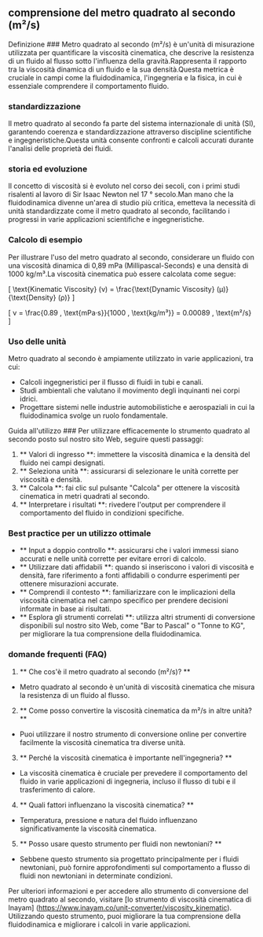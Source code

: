 ## comprensione del metro quadrato al secondo (m²/s)

Definizione ###
Metro quadrato al secondo (m²/s) è un'unità di misurazione utilizzata per quantificare la viscosità cinematica, che descrive la resistenza di un fluido al flusso sotto l'influenza della gravità.Rappresenta il rapporto tra la viscosità dinamica di un fluido e la sua densità.Questa metrica è cruciale in campi come la fluidodinamica, l'ingegneria e la fisica, in cui è essenziale comprendere il comportamento fluido.

### standardizzazione
Il metro quadrato al secondo fa parte del sistema internazionale di unità (SI), garantendo coerenza e standardizzazione attraverso discipline scientifiche e ingegneristiche.Questa unità consente confronti e calcoli accurati durante l'analisi delle proprietà dei fluidi.

### storia ed evoluzione
Il concetto di viscosità si è evoluto nel corso dei secoli, con i primi studi risalenti al lavoro di Sir Isaac Newton nel 17 ° secolo.Man mano che la fluidodinamica divenne un'area di studio più critica, emetteva la necessità di unità standardizzate come il metro quadrato al secondo, facilitando i progressi in varie applicazioni scientifiche e ingegneristiche.

### Calcolo di esempio
Per illustrare l'uso del metro quadrato al secondo, considerare un fluido con una viscosità dinamica di 0,89 mPa (Millipascal-Seconds) e una densità di 1000 kg/m³.La viscosità cinematica può essere calcolata come segue:

\[ \text{Kinematic Viscosity} (ν) = \frac{\text{Dynamic Viscosity} (μ)}{\text{Density} (ρ)} \]

\[ ν = \frac{0.89 \, \text{mPa·s}}{1000 \, \text{kg/m³}} = 0.00089 \, \text{m²/s} \]

### Uso delle unità
Metro quadrato al secondo è ampiamente utilizzato in varie applicazioni, tra cui:
- Calcoli ingegneristici per il flusso di fluidi in tubi e canali.
- Studi ambientali che valutano il movimento degli inquinanti nei corpi idrici.
- Progettare sistemi nelle industrie automobilistiche e aerospaziali in cui la fluidodinamica svolge un ruolo fondamentale.

Guida all'utilizzo ###
Per utilizzare efficacemente lo strumento quadrato al secondo posto sul nostro sito Web, seguire questi passaggi:
1. ** Valori di ingresso **: immettere la viscosità dinamica e la densità del fluido nei campi designati.
2. ** Seleziona unità **: assicurarsi di selezionare le unità corrette per viscosità e densità.
3. ** Calcola **: fai clic sul pulsante "Calcola" per ottenere la viscosità cinematica in metri quadrati al secondo.
4. ** Interpretare i risultati **: rivedere l'output per comprendere il comportamento del fluido in condizioni specifiche.

### Best practice per un utilizzo ottimale
- ** Input a doppio controllo **: assicurarsi che i valori immessi siano accurati e nelle unità corrette per evitare errori di calcolo.
- ** Utilizzare dati affidabili **: quando si inseriscono i valori di viscosità e densità, fare riferimento a fonti affidabili o condurre esperimenti per ottenere misurazioni accurate.
- ** Comprendi il contesto **: familiarizzare con le implicazioni della viscosità cinematica nel campo specifico per prendere decisioni informate in base ai risultati.
- ** Esplora gli strumenti correlati **: utilizza altri strumenti di conversione disponibili sul nostro sito Web, come "Bar to Pascal" o "Tonne to KG", per migliorare la tua comprensione della fluidodinamica.

### domande frequenti (FAQ)

1. ** Che cos'è il metro quadrato al secondo (m²/s)? **
- Metro quadrato al secondo è un'unità di viscosità cinematica che misura la resistenza di un fluido al flusso.

2. ** Come posso convertire la viscosità cinematica da m²/s in altre unità? **
- Puoi utilizzare il nostro strumento di conversione online per convertire facilmente la viscosità cinematica tra diverse unità.

3. ** Perché la viscosità cinematica è importante nell'ingegneria? **
- La viscosità cinematica è cruciale per prevedere il comportamento del fluido in varie applicazioni di ingegneria, incluso il flusso di tubi e il trasferimento di calore.

4. ** Quali fattori influenzano la viscosità cinematica? **
- Temperatura, pressione e natura del fluido influenzano significativamente la viscosità cinematica.

5. ** Posso usare questo strumento per fluidi non newtoniani? **
- Sebbene questo strumento sia progettato principalmente per i fluidi newtoniani, può fornire approfondimenti sul comportamento a flusso di fluidi non newtoniani in determinate condizioni.

Per ulteriori informazioni e per accedere allo strumento di conversione del metro quadrato al secondo, visitare [lo strumento di viscosità cinematica di Inayam] (https://www.inayam.co/unit-converter/viscosity_kinematic). Utilizzando questo strumento, puoi migliorare la tua comprensione della fluidodinamica e migliorare i calcoli in varie applicazioni.